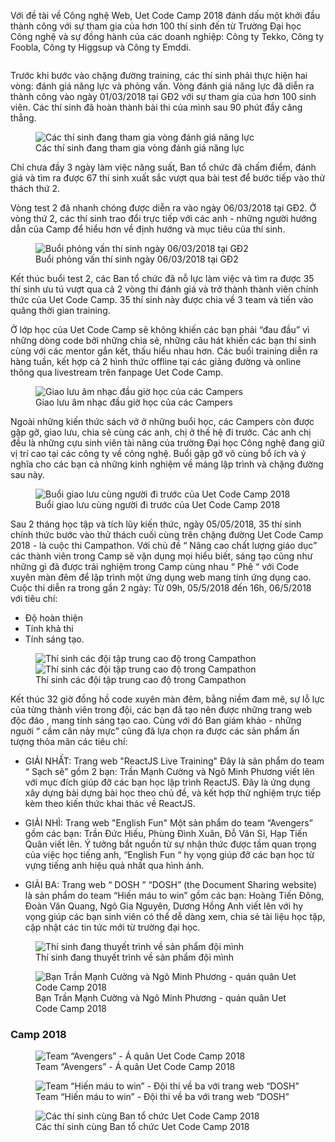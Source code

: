 Với đề tài về Công nghệ Web, Uet Code Camp 2018 đánh dấu một khởi đầu thành công với sự tham gia của hơn 100 thí sinh đến từ Trường Đại học Công nghệ và sự đồng hành của các doanh nghiệp: Công ty Tekko, Công ty Foobla, Công ty Higgsup và Công ty Emddi.

<figure>
<img src='/anh1_blog3.jpg' alt='' />
<figcaption></figcaption>
</figure>

Trước khi bước vào chặng đường training, các thí sinh phải thực hiện hai vòng: đánh giá năng lực và phỏng vấn. Vòng đánh giá năng lực đã diễn ra thành công vào ngày 01/03/2018 tại GĐ2 với sự tham gia của hơn 100 sinh viên. Các thí sinh đã hoàn thành bài thi của mình sau 90 phút đầy căng thẳng.

<figure>
<img src='/anh1_blog1.jpg' alt='Các thí sinh đang tham gia vòng đánh giá năng lực' />
<figcaption>Các thí sinh đang tham gia vòng đánh giá năng lực</figcaption>
</figure>

Chỉ chưa đầy 3 ngày làm việc năng suất, Ban tổ chức đã chấm điểm, đánh giá và tìm ra được 67 thí sinh xuất sắc vượt qua bài test để bước tiếp vào thử thách thứ 2.

Vòng test 2 đã nhanh chóng được diễn ra vào ngày 06/03/2018 tại GĐ2. Ở vòng thứ 2, các thí sinh trao đổi trực tiếp với các anh - những người hướng dẫn của Camp để hiểu hơn về định hướng và mục tiêu của thí sinh.

<figure>
<img src='/anh2_blog1.jpg' alt='Buổi phỏng vấn thí sinh ngày 06/03/2018 tại GĐ2' />
<figcaption>Buổi phỏng vấn thí sinh ngày 06/03/2018 tại GĐ2</figcaption>
</figure>

Kết thúc buổi test 2, các Ban tổ chức đã nỗ lực làm việc và tìm ra được 35 thí sinh ưu tú vượt qua cả 2 vòng thi đánh giá và trở thành thành viên chính thức của Uet Code Camp. 35 thí sinh này được chia về 3 team và tiến vào quãng thời gian training.

Ở lớp học của Uet Code Camp sẽ không khiến các bạn phải “đau đầu” vì những dòng code bởi những chia sẻ, những câu hát khiến các bạn thí sinh cùng với các mentor gắn kết, thấu hiểu nhau hơn. Các buổi training diễn ra hàng tuần, kết hợp cả 2 hình thức offline tại các giảng đường và online thông qua livestream trên fanpage Uet Code Camp.

<figure>
<img src='/anh2_blog3.jpg' alt='Giao lưu âm nhạc đầu giờ học của các Campers' />
<figcaption>Giao lưu âm nhạc đầu giờ học của các Campers</figcaption>
</figure>

Ngoài những kiến thức sách vở ở những buổi học, các Campers còn được gặp gỡ, giao lưu, chia sẻ cùng các anh, chị ở thế hệ đi trước. Các anh chị đều là những cựu sinh viên tài năng của trường Đại học Công nghệ đang giữ vị trí cao tại các công ty về công nghệ. Buổi gặp gỡ vô cùng bổ ích và ý nghĩa cho các bạn cả những kinh nghiệm về mảng lập trình và chặng đường sau này.

<figure>
<img src='/anh3_blog3.jpg' alt='Buổi giao lưu cùng người đi trước của Uet Code Camp 2018' />
<figcaption>Buổi giao lưu cùng người đi trước của Uet Code Camp 2018</figcaption>
</figure>

Sau 2 tháng học tập và tích lũy kiến thức, ngày 05/05/2018, 35 thí sinh chính thức bước vào thử thách cuối cùng trên chặng đường Uet Code Camp 2018 - là cuộc thi Campathon. Với chủ đề “ Nâng cao chất lượng giáo dục” các thành viên trong Camp sẽ vận dụng mọi hiểu biết, sáng tạo cũng như những gì đã được trải nghiệm trong Camp cùng nhau “ Phê “ với Code xuyên màn đêm để lập trình một ứng dụng web mang tính ứng dụng cao. Cuộc thi diễn ra trong gần 2 ngày: Từ 09h, 05/5/2018 đến 16h, 06/5/2018 với tiêu chí:

- Độ hoàn thiện
- Tính khả thi
- Tính sáng tạo.

<figure>
<img src='/anh4_blog3.jpg' alt='Thí sinh các đội tập trung cao độ trong Campathon' />
<img src='/anh5_blog3.jpg' alt='Thí sinh các đội tập trung cao độ trong Campathon' />
<figcaption>Thí sinh các đội tập trung cao độ trong Campathon</figcaption>
</figure>

Kết thúc 32 giờ đồng hồ code xuyên màn đêm, bằng niềm đam mê, sự lỗ lực của từng thành viên trong đội, các bạn đã tạo nên được những trang web độc đáo , mang tính sáng tạo cao. Cùng với đó Ban giám khảo - những nguời “ cầm cân nảy mực” cũng đã lựa chọn ra được các sản phẩm ấn tượng thỏa mãn các tiêu chí:

- GIẢI NHẤT: Trang web "ReactJS Live Training"
Đây là sản phẩm do team “ Sạch sẽ” gồm 2 bạn: Trần Mạnh Cường và Ngô Minh Phương viết lên với mục đích giúp đỡ các bạn học lập trình ReactJS. Đây là ứng dụng xây dựng bài dựng bài học theo chủ đề, và kết hợp thử nghiệm trực tiếp kèm theo kiến thức khai thác về ReactJS.

- GIẢI NHÌ: Trang web "English Fun"
Một sản phẩm do team “Avengers” gồm các bạn: Trần Đức Hiếu, Phùng Đình Xuân, Đỗ Văn Sĩ, Hạp Tiến Quân viết lên. Ý tưởng bắt nguồn từ sự nhận thức được tầm quan trọng của việc học tiếng anh, “English Fun “ hy vọng giúp đỡ các bạn học từ vựng tiếng anh hiệu quả nhất qua hình ảnh.

- GIẢI BA: Trang web “ DOSH ”
“DOSH” (the Document Sharing website) là sản phẩm do team “Hiến máu to win” gồm các bạn: Hoàng Tiến Đông, Đoàn Văn Quang, Ngô Gia Nguyên, Dương Hồng Anh viết lên với hy vọng giúp các bạn sinh viên có thể dễ dàng xem, chia sẻ tài liệu học tập, cập nhật các tin tức mới từ trường đại học.

<figure>
<img src='/anh6_blog3.jpg' alt='Thí sinh đang thuyết trình về sản phẩm đội mình' />
<figcaption>Thí sinh đang thuyết trình về sản phẩm đội mình</figcaption>
</figure>

<figure>
<img src='/anh7_blog3.jpg' alt='Bạn Trần Mạnh Cường và Ngô Minh Phương - quán quân Uet Code Camp 2018' />
<figcaption>Bạn Trần Mạnh Cường và Ngô Minh Phương - quán quân Uet Code Camp 2018</figcaption>
</figure>

### Camp 2018

<figure>
<img src='/anh8_blog3.jpg' alt='Team “Avengers” - Á quân Uet Code Camp 2018' />
<figcaption>Team “Avengers” - Á quân Uet Code Camp 2018</figcaption>
</figure>

<figure>
<img src='/anh9_blog3.jpg' alt='Team “Hiến máu to win” -  Đội thi về ba với trang web “DOSH”' />
<figcaption>Team “Hiến máu to win” -  Đội thi về ba với trang web “DOSH”</figcaption>
</figure>

<figure>
<img src='/anh10_blog3.jpg' alt='Các thí sinh cùng Ban tổ chức Uet Code Camp 2018' />
<figcaption>Các thí sinh cùng Ban tổ chức Uet Code Camp 2018</figcaption>
</figure>
